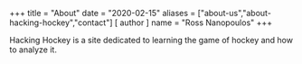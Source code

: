 +++
title = "About"
date = "2020-02-15"
aliases = ["about-us","about-hacking-hockey","contact"]
[ author ]
  name = "Ross Nanopoulos"
+++

Hacking Hockey is a site dedicated to learning the game of hockey and how to analyze it.
